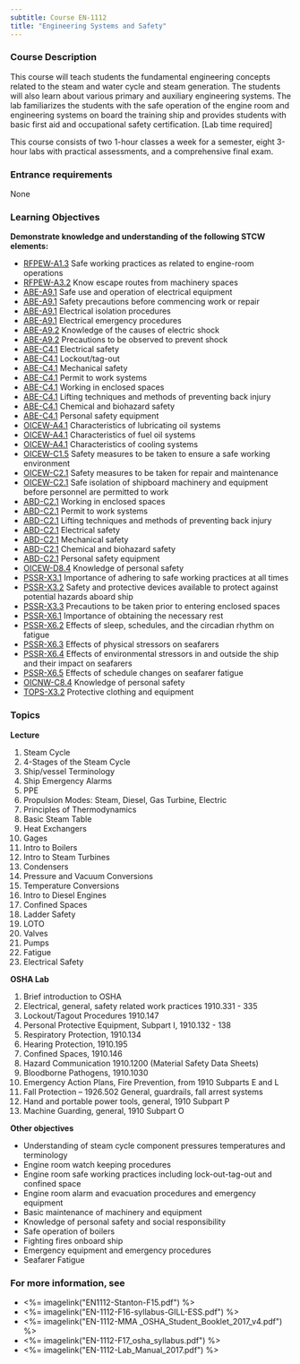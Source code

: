 ```yaml
---
subtitle: Course EN-1112
title: "Engineering Systems and Safety"
---
```


### Course Description

This course will teach students the fundamental engineering concepts related to the steam and water cycle and steam generation. The students will also learn about various primary and auxiliary engineering systems. The lab familiarizes the students with the safe operation of the engine room and engineering systems on board the training ship and provides students with basic first aid and occupational safety certification. [Lab time required]

This course consists of two 1-hour classes a week for a semester, eight 3-hour labs with practical assessments, and a comprehensive final exam.

### Entrance requirements

None

### Learning Objectives

**Demonstrate knowledge and understanding of the following STCW elements:**

* [RFPEW-A1.3](34#RFPEW-A1\.3) Safe working practices as related to engine-room operations
* [RFPEW-A3.2](34#RFPEW-A3\.2) Know escape routes from machinery spaces
* [ABE-A9.1](35#ABE-A9\.1) Safe use and operation of electrical equipment
* [ABE-A9.1](35#ABE-A9\.1) Safety precautions before commencing work or repair
* [ABE-A9.1](35#ABE-A9\.1) Electrical isolation procedures
* [ABE-A9.1](35#ABE-A9\.1) Electrical emergency procedures
* [ABE-A9.2](35#ABE-A9\.2) Knowledge of the causes of electric shock
* [ABE-A9.2](35#ABE-A9\.2) Precautions to be observed to prevent shock
* [ABE-C4.1](35#ABE-C4\.1) Electrical safety
* [ABE-C4.1](35#ABE-C4\.1) Lockout/tag-out
* [ABE-C4.1](35#ABE-C4\.1) Mechanical safety
* [ABE-C4.1](35#ABE-C4\.1) Permit to work systems
* [ABE-C4.1](35#ABE-C4\.1) Working in enclosed spaces
* [ABE-C4.1](35#ABE-C4\.1) Lifting techniques and methods of preventing back injury
* [ABE-C4.1](35#ABE-C4\.1) Chemical and biohazard safety
* [ABE-C4.1](35#ABE-C4\.1) Personal safety equipment
* [OICEW-A4.1](31#OICEW-A4\.1) Characteristics of lubricating oil systems
* [OICEW-A4.1](31#OICEW-A4\.1) Characteristics of fuel oil systems
* [OICEW-A4.1](31#OICEW-A4\.1) Characteristics of cooling systems
* [OICEW-C1.5](31#OICEW-C1\.5) Safety measures to be taken to ensure a safe working environment
* [OICEW-C2.1](31#OICEW-C2\.1) Safety measures to be taken for repair and maintenance
* [OICEW-C2.1](31#OICEW-C2\.1) Safe isolation of shipboard machinery and equipment before personnel are permitted to work
* [ABD-C2.1](25#ABD-C2\.1) Working in enclosed spaces
* [ABD-C2.1](25#ABD-C2\.1) Permit to work systems
* [ABD-C2.1](25#ABD-C2\.1) Lifting techniques and methods of preventing back injury
* [ABD-C2.1](25#ABD-C2\.1) Electrical safety
* [ABD-C2.1](25#ABD-C2\.1) Mechanical safety 
* [ABD-C2.1](25#ABD-C2\.1) Chemical and biohazard safety
* [ABD-C2.1](25#ABD-C2\.1) Personal safety equipment 
* [OICEW-D8.4](31#OICEW-D8\.4) Knowledge of personal safety
* [PSSR-X3.1](614#PSSR-X3\.1) Importance of adhering to safe working practices at all times
* [PSSR-X3.2](614#PSSR-X3\.2) Safety and protective devices available to protect against potential hazards aboard ship
* [PSSR-X3.3](614#PSSR-X3\.3) Precautions to be taken prior to entering enclosed spaces
* [PSSR-X6.1](614#PSSR-X6\.1) Importance of obtaining the necessary rest
* [PSSR-X6.2](614#PSSR-X6\.2) Effects of sleep, schedules, and the circadian rhythm on fatigue
* [PSSR-X6.3](614#PSSR-X6\.3) Effects of physical stressors on seafarers
* [PSSR-X6.4](614#PSSR-X6\.4) Effects of environmental stressors in and outside the ship and their impact on seafarers
* [PSSR-X6.5](614#PSSR-X6\.5) Effects of schedule changes on seafarer fatigue
* [OICNW-C8.4](21#OICNW-C8\.4) Knowledge of personal safety 
* [TOPS-X3.2](5111#TOPS-X3\.2) Protective clothing and equipment 


### Topics


**Lecture**

1.	Steam Cycle
2.	4-Stages of the Steam Cycle
3.	Ship/vessel Terminology
4.	Ship Emergency Alarms
5.	PPE
6.	Propulsion Modes: Steam, Diesel, Gas Turbine, Electric
7.	Principles of Thermodynamics
8.	Basic Steam Table
9.	Heat Exchangers
10.	Gages
11.	Intro to Boilers
12.	Intro to Steam Turbines
13.	Condensers
14.	Pressure and Vacuum Conversions
15.	Temperature Conversions
16.	Intro to Diesel Engines
17.	Confined Spaces
18.	Ladder Safety
19.	LOTO
20.	Valves
21.	Pumps
22.	Fatigue
23.	Electrical Safety


**OSHA Lab**


1. Brief introduction to OSHA
1. Electrical, general,   safety related work practices 1910.331 - 335
1. Lockout/Tagout Procedures 1910.147
1. Personal Protective Equipment,  Subpart I, 1910.132 - 138
1. Respiratory Protection, 1910.134 
1. Hearing Protection, 1910.195
1. Confined Spaces, 1910.146
1. Hazard Communication 1910.1200 (Material Safety Data Sheets)
1. Bloodborne Pathogens,  1910.1030
1. Emergency Action Plans, Fire Prevention, from 1910 Subparts E and L
1. Fall Protection – 1926.502 General,  guardrails,  fall arrest systems
1. Hand and portable power tools, general,  1910 Subpart P
1. Machine Guarding, general, 1910 Subpart O






**Other objectives**

* Understanding of steam cycle component pressures temperatures and terminology
* Engine room watch keeping procedures
* Engine room safe working practices including lock-out-tag-out and confined space
* Engine room alarm and evacuation procedures and emergency equipment
* Basic maintenance of machinery and equipment
* Knowledge of personal safety and social responsibility
* Safe operation of boilers
* Fighting fires onboard ship
* Emergency equipment and emergency procedures
* Seafarer Fatigue

### For more information, see 

* <%= imagelink("EN1112-Stanton-F15.pdf") %> 
* <%= imagelink("EN-1112-F16-syllabus-GILL-ESS.pdf") %> 
* <%= imagelink("EN-1112-MMA _OSHA_Student_Booklet_2017_v4.pdf") %> 
* <%= imagelink("EN-1112-F17_osha_syllabus.pdf") %> 
* <%= imagelink("EN-1112-Lab_Manual_2017.pdf") %> 



